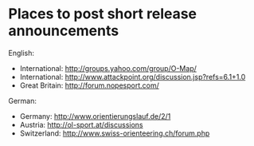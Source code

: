 
# Places to post short release announcements

English: 

  * International: http://groups.yahoo.com/group/O-Map/ 
  * International: http://www.attackpoint.org/discussion.jsp?refs=6.1+1.0 
  * Great Britain: http://forum.nopesport.com/ 

German: 

  * Germany: http://www.orientierungslauf.de/2/1 
  * Austria: http://ol-sport.at/discussions 
  * Switzerland: http://www.swiss-orienteering.ch/forum.php 

